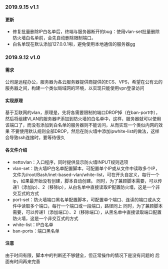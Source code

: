 ### 2019.9.15  v1.1
#### 更新 
- 修复批量删除IP白名单后，终端与服务器断开的bug：使用vlan-set批量删除防火墙白名单前，会先自动删除限制端口。
- 白名单现在默认添加127.0.0.1啦，避免使用本地通信的服务器gg
### 2019.9.12  v1.0
#### 需求 
公司是远程办公，服务器为各云服务器提供商提供的ECS、VPS，希望在公有云的服务器之间，构建一个类似局域网的环境，以实现只能使用vpn登录访问
#### 实现原理 
基于互联网的vlan，原理是，先将各需要限制的端口DROP掉（在ban-port中），然后将组建VLAN的服务器IP添加到防火墙的白名单中，这样，服务器就可以使用该端口了，而没有添加到白名单的服务器则不能访问，从而实现一个类似内网的效果
不要使用默认规则全部DROP，然后在防火墙中添加ipwhite-list的做法，这样会导致ssh连接时，要等待很久
#### 各文件介绍
- nettovlan：入口程序，同时提供显示防火墙INPUT规则选项
- vlan-set：防火墙IP白名单配置脚本，可配置单个IP或从文件中读取多个IP，文件为/root/Bash/inet-based-vlan/white-list，可在开头自定义，每行一个ip，如果最开始没有创建，脚本自动创建。
	同时，为了兼顾脚本需要，可以传递1（添加ip）、2（移除ip），从白名单中直接读取IP配置防火墙，这是一个非交互式的方式
- port-set：防火墙端口黑名单配置脚本，可配置单个端口、连读的端口或从文件中读取多个端口，每行一个端口或一段端口，路径同上
	同时，为了兼顾脚本需要，可以传递1（添加端口）、2（移除端口），从黑名单中直接读取端口配置防火墙，这是一个非交互式的方式
- white-list：IP白名单
- ban-ports：端口黑名单
#### 注意 
由于时间有限，脚本中的判断还不够健全，但正常操作的情况下是没有问题的
后面有时间再来完善